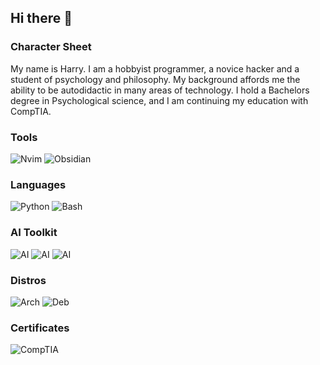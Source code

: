 ## Hi there 👋

<!--
**hazm8/hazm8** is a ✨ _special_ ✨ repository because its `README.md` (this file) appears on your GitHub profile.

Here are some ideas to get you started:

- 🔭 I’m currently working on ...
- 🌱 I’m currently learning ...
- 👯 I’m looking to collaborate on ...
- 🤔 I’m looking for help with ...
- 💬 Ask me about ...
- 📫 How to reach me: ...
- 😄 Pronouns: ...
- ⚡ Fun fact: ...
-->


### Character Sheet
My name is Harry. I am a hobbyist programmer, a novice hacker and a student of psychology and philosophy. My background affords me the ability to be autodidactic in many areas of technology. I hold a Bachelors degree in Psychological science, and I am continuing my education with CompTIA. 
### Tools
![Nvim](https://img.shields.io/badge/neovim-seagreen?style=for-the-badge&logo=neovim&logoColor=white) ![Obsidian](https://img.shields.io/badge/Obsidian-indigo?style=for-the-badge&logo=obsidian)
### Languages
![Python](https://img.shields.io/badge/python-2e4f8b?style=for-the-badge&logo=python&logoColor=white) ![Bash](https://img.shields.io/badge/Bash-2e4f8b?style=for-the-badge&logo=gnubash&logoColor=white)
### AI Toolkit
 ![AI](https://img.shields.io/badge/perplexity-dodgerblue?style=for-the-badge&logo=perplexity&logoColor=white) ![AI](https://img.shields.io/badge/Ollama-dodgerblue?style=for-the-badge&logo=ollama) ![AI](https://img.shields.io/badge/Stable_Diffusion-dodgerblue?style=for-the-badge&logo=anthropic)
### Distros
![Arch](https://img.shields.io/badge/Arch-dimgrey?style=for-the-badge&logo=archlinux&logoColor=white) ![Deb](https://img.shields.io/badge/Debian-dimgrey?style=for-the-badge&logo=debian&logoColor=white)
### Certificates
![CompTIA](https://img.shields.io/badge/CompTIA_A+-C8202F?style=for-the-badge)

